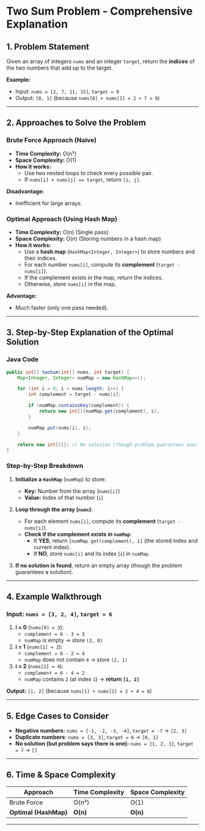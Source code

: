 # **Two Sum Problem - Comprehensive Explanation**

## **1. Problem Statement**

Given an array of integers `nums` and an integer `target`, return the **indices** of the two numbers that add up to the target.

**Example:**

- Input: `nums = [2, 7, 11, 15]`, `target = 9`
- Output: `[0, 1]` (because `nums[0] + nums[1] = 2 + 7 = 9`)

---

## **2. Approaches to Solve the Problem**

### **Brute Force Approach (Naive)**

- **Time Complexity:** O(n²)
- **Space Complexity:** O(1)
- **How it works:**
  - Use two nested loops to check every possible pair.
  - If `nums[i] + nums[j] == target`, return `[i, j]`.

**Disadvantage:**

- Inefficient for large arrays.

### **Optimal Approach (Using Hash Map)**

- **Time Complexity:** O(n) (Single pass)
- **Space Complexity:** O(n) (Storing numbers in a hash map)
- **How it works:**
  - Use a **hash map** (`HashMap<Integer, Integer>`) to store numbers and their indices.
  - For each number `nums[i]`, compute its **complement** (`target - nums[i]`).
  - If the complement exists in the map, return the indices.
  - Otherwise, store `nums[i]` in the map.

**Advantage:**

- Much faster (only one pass needed).

---

## **3. Step-by-Step Explanation of the Optimal Solution**

### **Java Code**

```java
public int[] twoSum(int[] nums, int target) {
    Map<Integer, Integer> numMap = new HashMap<>();

    for (int i = 0; i < nums.length; i++) {
        int complement = target - nums[i];

        if (numMap.containsKey(complement)) {
            return new int[]{numMap.get(complement), i};
        }

        numMap.put(nums[i], i);
    }

    return new int[]{}; // No solution (though problem guarantees one)
}
```

### **Step-by-Step Breakdown**

1. **Initialize a `HashMap`** (`numMap`) to store:
   - **Key:** Number from the array (`nums[i]`)
   - **Value:** Index of that number (`i`)

2. **Loop through the array (`nums`)**:
   - For each element `nums[i]`, compute its **complement** (`target - nums[i]`).
   - **Check if the complement exists in `numMap`**:
     - If **YES**, return `[numMap.get(complement), i]` (the stored index and current index).
     - If **NO**, store `nums[i]` and its index (`i`) in `numMap`.

3. **If no solution is found**, return an empty array (though the problem guarantees a solution).

---

## **4. Example Walkthrough**

### **Input:** `nums = [3, 2, 4]`, `target = 6`

1. **i = 0** (`nums[0] = 3`):
   - `complement = 6 - 3 = 3`
   - `numMap` is empty → store `(3, 0)`
2. **i = 1** (`nums[1] = 2`):
   - `complement = 6 - 2 = 4`
   - `numMap` does not contain `4` → store `(2, 1)`
3. **i = 2** (`nums[2] = 4`):
   - `complement = 6 - 4 = 2`
   - `numMap` contains `2` (at index `1`) → **return `[1, 2]`**

**Output:** `[1, 2]` (because `nums[1] + nums[2] = 2 + 4 = 6`)

---

## **5. Edge Cases to Consider**

- **Negative numbers:** `nums = [-1, -2, -3, -4]`, `target = -7` → `[2, 3]`
- **Duplicate numbers:** `nums = [3, 3]`, `target = 6` → `[0, 1]`
- **No solution (but problem says there is one):** `nums = [1, 2, 3]`, `target = 7` → `[]`

---

## **6. Time & Space Complexity**

| Approach              | Time Complexity | Space Complexity |
| --------------------- | --------------- | ---------------- |
| Brute Force           | O(n²)           | O(1)             |
| **Optimal (HashMap)** | **O(n)**        | **O(n)**         |

---
